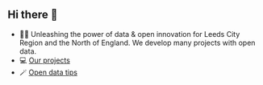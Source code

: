 ## Hi there 👋

* 🙋‍♀️ Unleashing the power of data & open innovation for Leeds City Region and the North of England. We develop many projects with open data.
* 💻 [Our projects](https://open-innovations.org/projects)
* 🪄 [Open data tips](https://github.com/odileeds/open-data-tips/)
